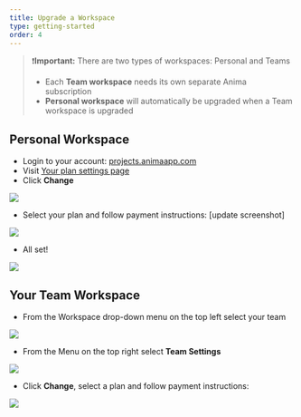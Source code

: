 ```yaml
---
title: Upgrade a Workspace
type: getting-started
order: 4
---
```


> ❗️**Important:** 
> There are two types of workspaces: Personal and Teams
> - Each **Team workspace** needs its own separate Anima subscription
> - **Personal workspace** will automatically be upgraded when a Team workspace is upgraded
> 
> 

## Personal Workspace

-   Login to your account: [projects.animaapp.com](https://projects.animaapp.com)
-   Visit [Your plan settings page](https://projects.animaapp.com/#/settings/personal/plan)
-   Click **Change**

![](https://downloads.intercomcdn.com/i/o/98345853/389649c8fa76cbfa0fc7a1da/Screen+Shot+2019-01-21+at+3.30.01+PM.png)

-   Select your plan and follow payment instructions: [update screenshot]

![](https://downloads.intercomcdn.com/i/o/124259735/0f1b389932e0e48dfa644ace/New+Prices+and+tiers.png)
-   All set!

![](https://downloads.intercomcdn.com/i/o/98342871/4f42817ebab4b9e2e2244571/Screen+Shot+2019-01-21+at+3.32.16+PM.png)

## Your Team Workspace

-   From the Workspace drop-down menu on the top left select your team

![](https://downloads.intercomcdn.com/i/o/98346063/6f7cbf603b062060fcd7715f/Screen+Shot+2019-01-21+at+3.46.02+PM.png)

-   From the Menu on the top right select **Team Settings**

![](https://downloads.intercomcdn.com/i/o/98346083/bee62e2efa0b54a8d2499874/Screen+Shot+2019-01-21+at+3.46.13+PM.png)

-   Click **Change**, select a plan and follow payment instructions:

![](https://downloads.intercomcdn.com/i/o/98346109/94ac2012d640f1e7c69f150b/Screen+Shot+2019-01-21+at+3.46.21+PM.png)
